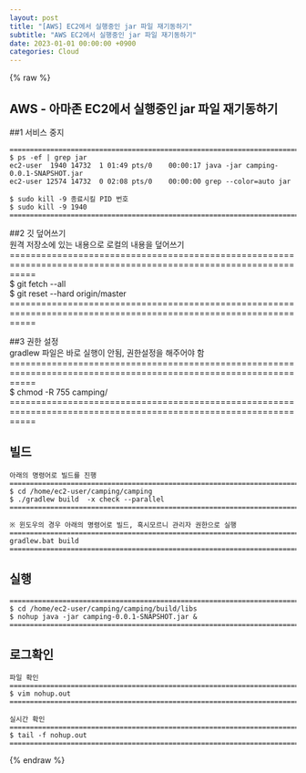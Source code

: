 ```yaml
---  
layout: post  
title: "[AWS] EC2에서 실행중인 jar 파일 재기동하기"  
subtitle: "AWS EC2에서 실행중인 jar 파일 재기동하기"  
date: 2023-01-01 00:00:00 +0900  
categories: Cloud  
---  
```

{% raw %}  
## AWS - 아마존 EC2에서 실행중인 jar 파일 재기동하기  
  
##1 서비스 중지  
  
	======================================================================================================  
	$ ps -ef | grep jar  
	ec2-user  1940 14732  1 01:49 pts/0    00:00:17 java -jar camping-0.0.1-SNAPSHOT.jar  
	ec2-user 12574 14732  0 02:08 pts/0    00:00:00 grep --color=auto jar  
  
	$ sudo kill -9 종료시킬 PID 번호  
	$ sudo kill -9 1940  
	======================================================================================================  
  
##2 깃 덮어쓰기  
	원격 저장소에 있는 내용으로 로컬의 내용을 덮어쓰기  
	=================================================================================================================  
	$ git fetch --all  
	$ git reset --hard origin/master  
	=================================================================================================================  
  
##3 권한 설정  
	gradlew 파일은 바로 실행이 안됨, 권한설정을 해주어야 함  
	=================================================================================================================  
	$ chmod -R 755 camping/  
	=================================================================================================================  
  
## 빌드  
  
	아래의 명령어로 빌드를 진행  
	=================================================================================================================  
	$ cd /home/ec2-user/camping/camping  
	$ ./gradlew build  -x check --parallel  
	=================================================================================================================  
  
	※ 윈도우의 경우 아래의 명령어로 빌드, 혹시모르니 관리자 권한으로 실행  
	=================================================================================================================  
	gradlew.bat build  
	=================================================================================================================  
  
## 실행  
	=================================================================================================================  
	$ cd /home/ec2-user/camping/camping/build/libs  
	$ nohup java -jar camping-0.0.1-SNAPSHOT.jar &  
	=================================================================================================================  
  
## 로그확인  
  
	파일 확인  
	=================================================================================================================  
	$ vim nohup.out  
	=================================================================================================================  
  
	실시간 확인  
	=================================================================================================================  
	$ tail -f nohup.out  
	=================================================================================================================  
  
{% endraw %}